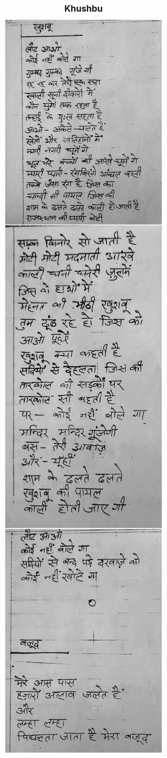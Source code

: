 <center>
<h1> Khushbu </h1>




![](./11_khushbu.jpg)
![](./12_khushbu.jpg)
![](./13_khushbu.jpg)

</center>
